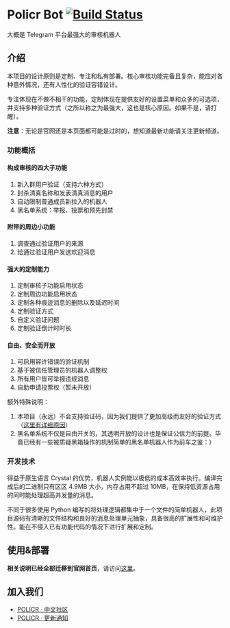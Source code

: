 # Policr Bot [![Build Status](https://github-ci.bluerain.io/api/badges/Hentioe/policr/status.svg)](https://github-ci.bluerain.io/Hentioe/policr)

大概是 Telegram 平台最强大的审核机器人

## 介绍

本项目的设计原则是定制、专注和私有部署。核心审核功能完备且复杂，能应对各种意外情况，还有人性化的验证容错设计。

专注体现在不做不相干的功能，定制体现在提供友好的设置菜单和众多的可选项，并支持多种验证方式（之所以称之为最强大，这也是核心原因。如果不是，请打醒）。

**注意**：无论是官网还是本页面都可能是过时的，想知道最新功能请关注更新频道。

### 功能概括

#### 构成审核的四大子功能

1. 新入群用户验证（支持六种方式）
1. 封杀清真名称和发表清真消息的用户
1. 自动限制普通成员新拉入的机器人
1. 黑名单系统：举报、投票和预先封禁

#### 附带的周边小功能

1. 调查通过验证用户的来源
1. 给通过验证用户发送欢迎消息

#### 强大的定制能力

1. 定制审核子功能启用状态
1. 定制周边功能启用状态
1. 定制各种痕迹消息的删除以及延迟时间
1. 定制验证方式
1. 自定义验证问题
1. 定制验证倒计时时长

#### 自由、安全而开放

1. 可启用容许错误的验证机制
1. 基于被信任管理员的机器人调整权
1. 所有用户皆可举报违规消息
1. 自助申请投票权（暂未开放）

额外特殊说明：

1. 本项目（永远）不会支持验证码，因为我们提供了更加高级而友好的验证方式（[这里有详细原因](https://policr.bluerain.io#verification_code)）
1. 黑名单系统不仅是自由开关的，其透明开放的设计也是保证公信力的前提。毕竟已经有一些被质疑黑箱操作的机制简单的黑名单机器人作为前车之鉴：）

### 开发技术

得益于原生语言 Crystal 的优势，机器人实例能以极低的成本高效率执行。编译完成后的二进制只有区区 4.9MB 大小，内存占用不超过 10MB，在保持低资源占用的同时能处理超高并发量的消息。

不同于很多使用 Python 编写的将处理逻辑都集中于一个文件的简单机器人，此项目源码有清晰的文件结构和良好的消息处理单元抽象，具备很高的扩展性和可维护性。能在不侵入已有功能代码的情况下进行扩展和定制。

## 使用&部署

**相关说明已经全部迁移到官网首页**，请访问[这里](https://policr.bluerain.io)。

## 加入我们

- [POLICR · 中文社区](https://policr.bluerain.io/community)
- [POLICR · 更新通知](https://t.me/policr_changelog)
